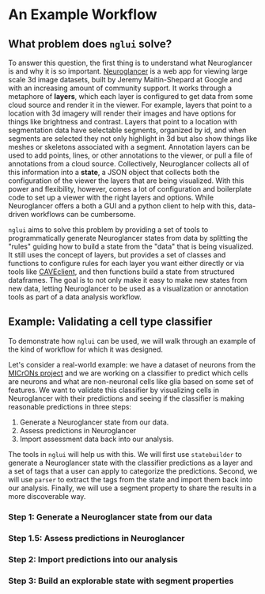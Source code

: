 # An Example Workflow

## What problem does `nglui` solve?

To answer this question, the first thing is to understand what Neuroglancer is and why it is so important.
[Neuroglancer](https://www.github.com/) is a web app for viewing large scale 3d image datasets, built by Jeremy Maitin-Shepard at Google and with an increasing amount of community support.
It works through a metaphore of **layers**, which each layer is configured to get data from some cloud source and render it in the viewer.
For example, layers that point to a location with 3d imagery will render their images and have options for things like brightness and contrast.
Layers that point to a location with segmentation data have selectable segments, organized by id, and when segments are selected they not only highlight in 3d but also show things like meshes or skeletons associated with a segment.
Annotation layers can be used to add points, lines, or other annotations to the viewer, or pull a file of annotations from a cloud source.
Collectively, Neuroglancer collects all of this information into a **state**, a JSON object that collects both the configuration of the viewer the layers that are being visualized.
With this power and flexibility, however, comes a lot of configuration and boilerplate code to set up a viewer with the right layers and options.
While Neuroglancer offers a both a GUI and a python client to help with this, data-driven workflows can be cumbersome.

`nglui` aims to solve this problem by providing a set of tools to programmatically generate Neuroglancer states from data by splitting the "rules" guiding how to build a state from the "data" that is being visualized.
It still uses the concept of layers, but provides a set of classes and functions to configure rules for each layer you want either directly or via tools like [CAVEclient](https://caveconnectome.github.io/CAVEclient/), and then functions build a state from structured dataframes.
The goal is to not only make it easy to make new states from new data, letting Neuroglancer to be used as a visualization or annotation tools as part of a data analysis workflow.

## Example: Validating a cell type classifier

To demonstrate how `nglui` can be used, we will walk through an example of the kind of workflow for which it was designed.

Let's consider a real-world example: we have a dataset of neurons from the [MICrONs project](https://www.microns-explorer.org) and we are working on a classifier to predict which cells are neurons and what are non-neuronal cells like glia based on some set of features.
We want to validate this classifier by visualizing cells in Neuroglancer with their predictions and seeing if the classifier is making reasonable predictions in three steps:

1. Generate a Neuroglancer state from our data.
2. Assess predictions in Neuroglancer
3. Import assessment data back into our analysis.

The tools in `nglui` will help us with this.
We will first use `statebuilder` to generate a Neuroglancer state with the classifier predictions as a layer and a set of tags that a user can apply to categorize the predictions.
Second, we will use `parser` to extract the tags from the state and import them back into our analysis.
Finally, we will use a segment property to share the results in a more discoverable way.

### Step 1: Generate a Neuroglancer state from our data

### Step 1.5: Assess predictions in Neuroglancer

### Step 2: Import predictions into our analysis

### Step 3: Build an explorable state with segment properties
